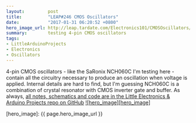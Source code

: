 ```yaml
---
layout:         post
title:          "LEAP#246 CMOS Oscillators"
date:           "2017-01-31 06:20:52 +0800"
hero_image_url: http://leap.tardate.com/Electronics101/CMOSOscillators/assets/CMOSOscillators_build.jpg
summary:        testing 4-pin CMOS oscillators
tags:
- LittleArduinoProjects
- Electronics
- Oscillators
---
```


4-pin CMOS oscillators - like the SaRonix NCH060C I'm testing here - contain all the circuitry
necessary to produce an oscillation when voltage is applied.
Internal details are hard to find, but I'm guessing NCH060C is a combination of
crystal resonator with CMOS inverter gate and buffer.
As always, [all notes, schematics and code are in the Little Electronics & Arduino Projects repo on GitHub][project]
[![hero_image][hero_image]][project]

[leap]: http://leap.tardate.com
[project]: https://github.com/tardate/LittleArduinoProjects/tree/master/Electronics101/CMOSOscillators
[hero_image]: {{ page.hero_image_url }}
